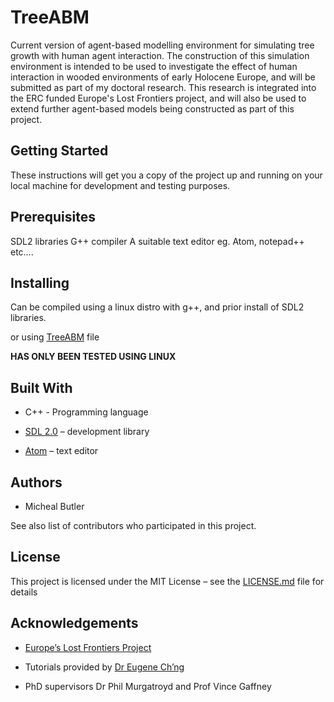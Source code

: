 # TreeABM

Current version of agent-based modelling environment for simulating tree growth with human agent interaction. The construction of this simulation environment is intended to be used to investigate the effect of human interaction in wooded environments of early Holocene Europe, and will be submitted as part of my doctoral research. This research is integrated into the ERC funded Europe's Lost Frontiers project, and will also be used to extend further agent-based models being constructed as part of this project.

## Getting Started

These instructions will get you a copy of the project up and running on your local machine for development and testing purposes.

## Prerequisites

SDL2 libraries
G++ compiler
A suitable text editor eg. Atom, notepad++ etc….

## Installing 

Can be compiled using a linux distro with g++, and prior install of SDL2 libraries.

or using [TreeABM](https://github.com/MichealEButler/TreeABM/blob/master/TreeABM) file

**HAS ONLY BEEN TESTED USING LINUX**

## Built With

*	C++ - Programming language

*	[SDL 2.0](https://www.libsdl.org/) – development library

*	[Atom](https://atom.io/) – text editor


## Authors

*	Micheal Butler

See also list of contributors who participated in this project.

## License

This project is licensed under the MIT License – see the [LICENSE.md](https://github.com/MichealEButler/TreeABM/blob/master/LICENSE) file for details

## Acknowledgements

*	[Europe’s Lost Frontiers Project](https://lostfrontiers.teamapp.com/)

*	Tutorials provided by [Dr Eugene Ch’ng](https://github.com/drecuk)

*	PhD supervisors Dr Phil Murgatroyd and Prof Vince Gaffney






